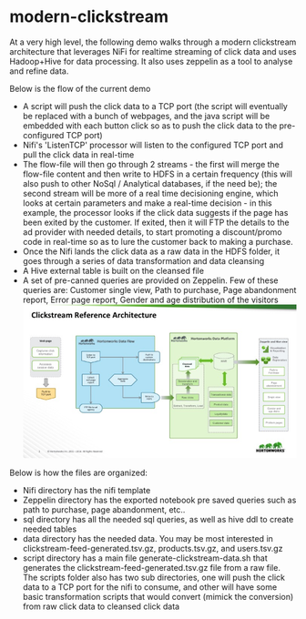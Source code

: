 # modern-clickstream
At a very high level, the following demo walks through a modern clickstream architecture that leverages NiFi for realtime streaming of click data and uses Hadoop+Hive for data processing. It also uses zeppelin as a tool to analyse and refine data.

Below is the flow of the current demo
* A script will push the click data to a TCP port (the script will eventually be replaced with a bunch of webpages, and the java script will be embedded with each button click so as to push the click data to the pre-configured TCP port)
* Nifi's 'ListenTCP' processor will listen to the configured TCP port and pull the click data in real-time
* The flow-file will then go through 2 streams - the first will merge the flow-file content and then write to HDFS in a certain frequency (this will also push to other NoSql / Analytical databases, if the need be); the second stream will be more of a real time decisioning engine, which looks at certain parameters and make a real-time decision - in this example, the processor looks if the click data suggests if the page has been exited by the customer. If exited, then it will FTP the details to the ad provider with needed details, to start promoting a discount/promo code in real-time so as to lure the customer back to making a purchase.
* Once the Nifi lands the click data as a raw data in the HDFS folder, it goes through a series of data transformation and data cleansing
* A Hive external table is built on the cleansed file
* A set of pre-canned queries are provided on Zeppelin. Few of these queries are: Customer single view, Path to purchase, Page abandonment report, Error page report, Gender and age distribution of the visitors
![Alt text](images/ClickStream-Reference-Architecture.jpg?raw=true)

Below is how the files are organized:
* Nifi directory has the nifi template
* Zeppelin directory has the exported notebook pre saved queries such as path to purchase, page abandonment, etc..
* sql directory has all the needed sql queries, as well as hive ddl to create needed tables
* data directory has the needed data. You may be most interested in clickstream-feed-generated.tsv.gz, products.tsv.gz, and users.tsv.gz
* script directory has a main file generate-clickstream-data.sh that generates the clickstream-feed-generated.tsv.gz file from a raw file. The scripts folder also has two sub directories, one will push the click data to a TCP port for the nifi to consume, and other will have some basic transformation scripts that would convert (mimick the conversion) from raw click data to cleansed click data
